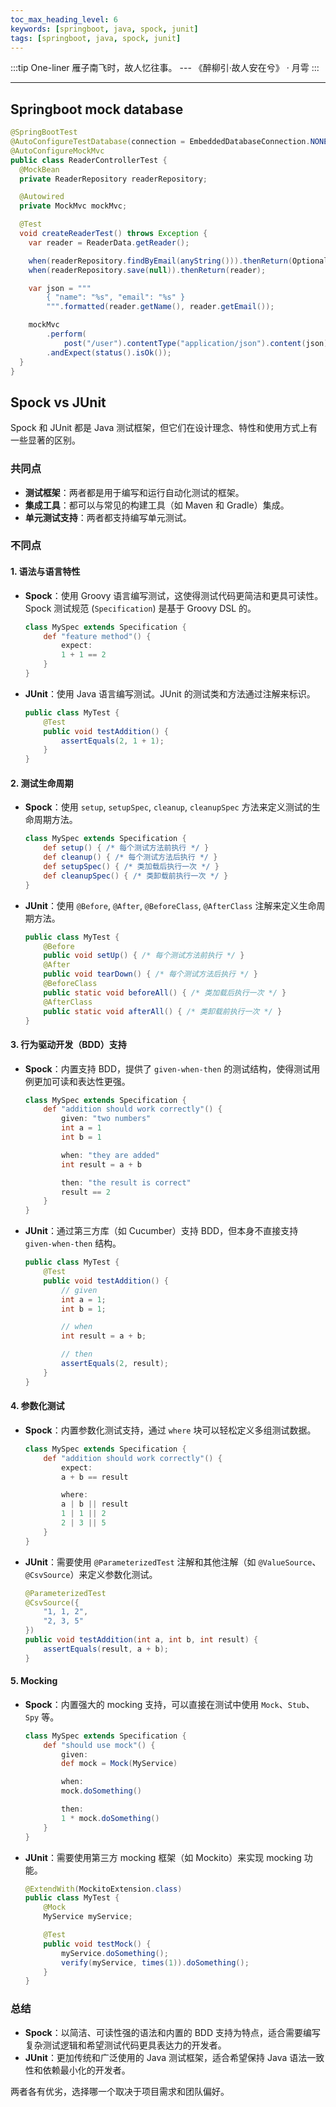 ```yaml
---
toc_max_heading_level: 6
keywords: [springboot, java, spock, junit]
tags: [springboot, java, spock, junit]
---
```


:::tip One-liner
雁子南飞时，故人忆往事。 --- 《醉柳引·故人安在兮》 · 月雩
:::


---

## Springboot mock database

```java
@SpringBootTest
@AutoConfigureTestDatabase(connection = EmbeddedDatabaseConnection.NONE)
@AutoConfigureMockMvc
public class ReaderControllerTest {
  @MockBean
  private ReaderRepository readerRepository;

  @Autowired
  private MockMvc mockMvc;

  @Test
  void createReaderTest() throws Exception {
    var reader = ReaderData.getReader();

    when(readerRepository.findByEmail(anyString())).thenReturn(Optional.empty());
    when(readerRepository.save(null)).thenReturn(reader);

    var json = """
        { "name": "%s", "email": "%s" }
        """.formatted(reader.getName(), reader.getEmail());

    mockMvc
        .perform(
            post("/user").contentType("application/json").content(json))
        .andExpect(status().isOk());
  }
}
```


## Spock vs JUnit

Spock 和 JUnit 都是 Java 测试框架，但它们在设计理念、特性和使用方式上有一些显著的区别。

### 共同点
- **测试框架**：两者都是用于编写和运行自动化测试的框架。
- **集成工具**：都可以与常见的构建工具（如 Maven 和 Gradle）集成。
- **单元测试支持**：两者都支持编写单元测试。

### 不同点

#### 1. 语法与语言特性
- **Spock**：使用 Groovy 语言编写测试，这使得测试代码更简洁和更具可读性。Spock 测试规范 (`Specification`) 是基于 Groovy DSL 的。
    ```groovy
    class MySpec extends Specification {
        def "feature method"() {
            expect:
            1 + 1 == 2
        }
    }
    ```
- **JUnit**：使用 Java 语言编写测试。JUnit 的测试类和方法通过注解来标识。
    ```java
    public class MyTest {
        @Test
        public void testAddition() {
            assertEquals(2, 1 + 1);
        }
    }
    ```

#### 2. 测试生命周期
- **Spock**：使用 `setup`, `setupSpec`, `cleanup`, `cleanupSpec` 方法来定义测试的生命周期方法。
    ```groovy
    class MySpec extends Specification {
        def setup() { /* 每个测试方法前执行 */ }
        def cleanup() { /* 每个测试方法后执行 */ }
        def setupSpec() { /* 类加载后执行一次 */ }
        def cleanupSpec() { /* 类卸载前执行一次 */ }
    }
    ```
- **JUnit**：使用 `@Before`, `@After`, `@BeforeClass`, `@AfterClass` 注解来定义生命周期方法。
    ```java
    public class MyTest {
        @Before
        public void setUp() { /* 每个测试方法前执行 */ }
        @After
        public void tearDown() { /* 每个测试方法后执行 */ }
        @BeforeClass
        public static void beforeAll() { /* 类加载后执行一次 */ }
        @AfterClass
        public static void afterAll() { /* 类卸载前执行一次 */ }
    }
    ```

#### 3. 行为驱动开发（BDD）支持
- **Spock**：内置支持 BDD，提供了 `given-when-then` 的测试结构，使得测试用例更加可读和表达性更强。
    ```groovy
    class MySpec extends Specification {
        def "addition should work correctly"() {
            given: "two numbers"
            int a = 1
            int b = 1

            when: "they are added"
            int result = a + b

            then: "the result is correct"
            result == 2
        }
    }
    ```
- **JUnit**：通过第三方库（如 Cucumber）支持 BDD，但本身不直接支持 `given-when-then` 结构。
    ```java
    public class MyTest {
        @Test
        public void testAddition() {
            // given
            int a = 1;
            int b = 1;

            // when
            int result = a + b;

            // then
            assertEquals(2, result);
        }
    }
    ```

#### 4. 参数化测试
- **Spock**：内置参数化测试支持，通过 `where` 块可以轻松定义多组测试数据。
    ```groovy
    class MySpec extends Specification {
        def "addition should work correctly"() {
            expect:
            a + b == result

            where:
            a | b || result
            1 | 1 || 2
            2 | 3 || 5
        }
    }
    ```
- **JUnit**：需要使用 `@ParameterizedTest` 注解和其他注解（如 `@ValueSource`、`@CsvSource`）来定义参数化测试。
    ```java
    @ParameterizedTest
    @CsvSource({
        "1, 1, 2",
        "2, 3, 5"
    })
    public void testAddition(int a, int b, int result) {
        assertEquals(result, a + b);
    }
    ```

#### 5. Mocking
- **Spock**：内置强大的 mocking 支持，可以直接在测试中使用 `Mock`、`Stub`、`Spy` 等。
    ```groovy
    class MySpec extends Specification {
        def "should use mock"() {
            given:
            def mock = Mock(MyService)

            when:
            mock.doSomething()

            then:
            1 * mock.doSomething()
        }
    }
    ```
- **JUnit**：需要使用第三方 mocking 框架（如 Mockito）来实现 mocking 功能。
    ```java
    @ExtendWith(MockitoExtension.class)
    public class MyTest {
        @Mock
        MyService myService;

        @Test
        public void testMock() {
            myService.doSomething();
            verify(myService, times(1)).doSomething();
        }
    }
    ```

### 总结
- **Spock**：以简洁、可读性强的语法和内置的 BDD 支持为特点，适合需要编写复杂测试逻辑和希望测试代码更具表达力的开发者。
- **JUnit**：更加传统和广泛使用的 Java 测试框架，适合希望保持 Java 语法一致性和依赖最小化的开发者。

两者各有优劣，选择哪一个取决于项目需求和团队偏好。